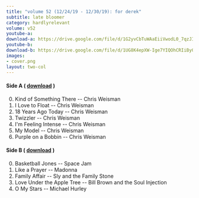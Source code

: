 ```yaml
---
title: "volume 52 (12/24/19 - 12/30/19): for derek"
subtitle: late bloomer
category: hardlyrelevant
volume: v52
youtube-a: 
download-a: https://drive.google.com/file/d/1G2yvCbTuWAaEiiVwodL0_7qzJIrAuLD5/view?usp=drivesdk
youtube-b: 
download-b: https://drive.google.com/file/d/1UG8K4epXW-Ige7YIQOhCRIiBy0lYPQuz/view?usp=drivesdk
images:
- cover.png
layout: two-col
---
```

#### Side A ( <a target="_blank" href="{{ page.download-a }}">download</a> ) ####
0. Kind of Something There -- Chris Weisman
1. I Love to Float -- Chris Weisman
2. 18 Years Ago Today -- Chris Weisman
3. Twizzler -- Chris Weisman
4. I'm Feeling Intense -- Chris Weisman
5. My Model -- Chris Weisman
6. Purple on a Bobbin -- Chris Weisman

#### Side B ( <a target="_blank" href="{{ page.download-b }}">download</a> ) ####
0. Basketball Jones -- Space Jam
1. Like a Prayer -- Madonna
2. Family Affair -- Sly and the Family Stone
3. Love Under the Apple Tree -- Bill Brown and the Soul Injection
4. O My Stars -- Michael Hurley
